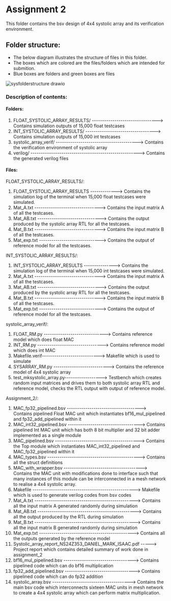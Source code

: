 # Assignment 2

This folder contains the bsv design of 4x4 systolic array and its verification environment.

## Folder structure:

* The below diagram illustrates the structure of files in this folder.
* The boxes which are colored are the files/folders which are intended for submition.
* Blue boxes are folders and green boxes are files

 ![sysfolderstructure drawio](https://github.com/user-attachments/assets/245572d8-7156-428e-b1ca-f31cfcb33eb7)

### Description of contents:
#### Folders:
1. FLOAT_SYSTOLIC_ARRAY_RESULTS/ --------------------------------> Contains simulation outputs of 15,000 float testcases
2. INT_SYSTOLIC_ARRAY_RESULTS/ ----------------------------------> Contains simulation outputs of 15,000 int testcases
3. systolic_array_verif/ ----------------------------------------> Contains the verification environment of systolic array
4. verilog/ -----------------------------------------------------> Contains the generated verilog files



#### Files:
FLOAT_SYSTOLIC_ARRAY_RESULTS/:
1. FLOAT_SYSTOLIC_ARRAY_RESULTS -------------> Contains the simulation log of the terminal when 15,000 float testcases were simulated.
2. Mat_A.txt --------------------------------> Contains the input matrix A of all the testcases.
3. Mat_AB.txt -------------------------------> Contains the output produced by the systolic array RTL for all the testcases.
4. Mat_B.txt --------------------------------> Contains the input matrix B of all the testcases.
5. Mat_exp.txt ------------------------------> Contains the output of reference model for all the testcases.

INT_SYSTOLIC_ARRAY_RESULTS/:
1. INT_SYSTOLIC_ARRAY_RESULTS ---------------> Contains the simulation log of the terminal when 15,000 int testcases were simulated.
2. Mat_A.txt --------------------------------> Contains the input matrix A of all the testcases.
3. Mat_AB.txt -------------------------------> Contains the output produced by the systolic array RTL for all the testcases.
4. Mat_B.txt --------------------------------> Contains the input matrix B of all the testcases.
5. Mat_exp.txt ------------------------------> Contains the output of reference model for all the testcases.

systolic_array_verif/:
1. FLOAT_RM.py ------------------------------> Contains reference model which does float MAC
2. INT_RM.py --------------------------------> Contains reference model which does int MAC
3. Makefile.verif----------------------------> Makefile which is used to simulate
4. SYSARRAY_RM.py ---------------------------> Contains the reference model of 4x4 systolic array
5. test_mksystolic_array.py------------------> Testbench which creates random input matrices and drives them to both systolic array RTL and reference model, checks the RTL output with output of reference model.

Assignment_2/:
1. MAC_fp32_pipelined.bsv ------------------------------------> Contains pipelined Float MAC unit which instantiates bf16_mul_pipelined and fp32_add_pipelined within it
2. MAC_int32_pipelined.bsv ----------------------------------->  Contains pipelined Int MAC unit which has both 8 bit multiplier and 32 bit adder implemented as a single module
3. MAC_pipelined.bsv ----------------------------------------->  Contains the Top module which instantiates MAC_int32_pipelined and MAC_fp32_pipelined within it
4. MAC_types.bsv ---------------------------------------------> Contains all the struct definitions
5. MAC_with_wrapper.bsv --------------------------------------> Contains the MAC unit with modifications done to interface such that many instances of this module can be interconnected in a mesh network to realise a 4x4 systolic array.
6. Makefile --------------------------------------------------> Makefile which is used to generate verilog codes from bsv codes
7. Mat_A.txt -------------------------------------------------> Contains all the input matrix A generated randomly during simulation
8. Mat_AB.txt ------------------------------------------------> Contains all the output produced by the RTL during simulation
9. Mat_B.txt -------------------------------------------------> Contains all the input matrix B generated randomly during simulation
10. Mat_exp.txt ----------------------------------------------> Contains all the outputs generated by the reference model
11. Systolic_array_report_NS24Z353_DANIEL_MARK_ISAAC.pdf -----> Project report which contains detailed summary of work done in assignment_2
12. bf16_mul_pipelined.bsv ----------------------------------> Contains pipelined code which can do bf16 multiplication
13. fp32_add_pipelined.bsv ----------------------------------> Contains pipelined code which can do fp32 addition
14. systolic_array.bsv --------------------------------------> Contains the main bsv code which interconnects sixteen MAC units in mesh network to create a 4x4 systolic array which can perform matrix multiplication.
